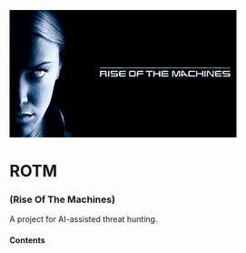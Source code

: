 ![rise of the machines image](/img/rotm.gif?raw=true "text")  


# ROTM 
### (Rise Of The Machines)

A project for AI-assisted threat hunting.

#### Contents

